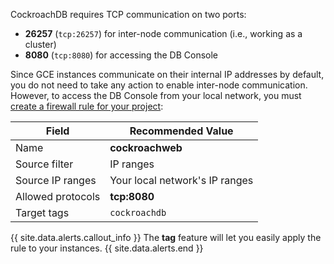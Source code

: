 CockroachDB requires TCP communication on two ports:

- **26257** (`tcp:26257`) for inter-node communication (i.e., working as a cluster)
- **8080** (`tcp:8080`) for accessing the DB Console

Since GCE instances communicate on their internal IP addresses by default, you do not need to take any action to enable inter-node communication. However, to access the DB Console from your local network, you must [create a firewall rule for your project](https://cloud.google.com/vpc/docs/using-firewalls):

Field | Recommended Value
------|------------------
Name | **cockroachweb**
Source filter | IP ranges
Source IP ranges | Your local network's IP ranges
Allowed protocols | **tcp:8080**
Target tags | `cockroachdb`

{{ site.data.alerts.callout_info }}
The **tag** feature will let you easily apply the rule to your instances.
{{ site.data.alerts.end }}

